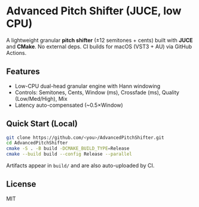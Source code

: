 # Advanced Pitch Shifter (JUCE, low CPU)

A lightweight granular **pitch shifter** (±12 semitones + cents) built with **JUCE** and **CMake**. No external deps. CI builds for macOS (VST3 + AU) via GitHub Actions.

## Features
- Low-CPU dual-head granular engine with Hann windowing
- Controls: Semitones, Cents, Window (ms), Crossfade (ms), Quality (Low/Med/High), Mix
- Latency auto-compensated (~0.5×Window)

## Quick Start (Local)
```bash
git clone https://github.com/<you>/AdvancedPitchShifter.git
cd AdvancedPitchShifter
cmake -S . -B build -DCMAKE_BUILD_TYPE=Release
cmake --build build --config Release --parallel
```
Artifacts appear in `build/` and are also auto-uploaded by CI.

## License
MIT
